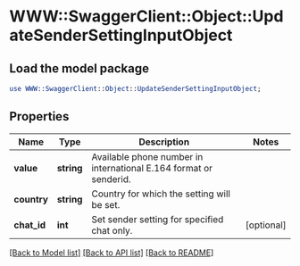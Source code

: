 # WWW::SwaggerClient::Object::UpdateSenderSettingInputObject

## Load the model package
```perl
use WWW::SwaggerClient::Object::UpdateSenderSettingInputObject;
```

## Properties
Name | Type | Description | Notes
------------ | ------------- | ------------- | -------------
**value** | **string** | Available phone number in international E.164 format or senderid. | 
**country** | **string** | Country for which the setting will be set. | 
**chat_id** | **int** | Set sender setting for specified chat only. | [optional] 

[[Back to Model list]](../README.md#documentation-for-models) [[Back to API list]](../README.md#documentation-for-api-endpoints) [[Back to README]](../README.md)


